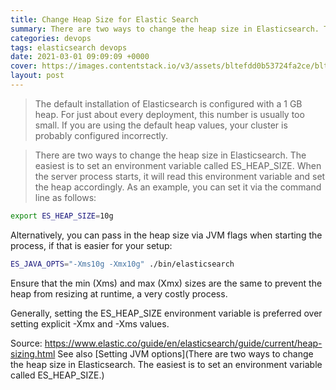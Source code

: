 ```yaml
---
title: Change Heap Size for Elastic Search
summary: There are two ways to change the heap size in Elasticsearch. The easiest is to set an environment variable called ES_HEAP_SIZE.
categories: devops
tags: elasticsearch devops
date: 2021-03-01 09:09:09 +0000
cover: https://images.contentstack.io/v3/assets/bltefdd0b53724fa2ce/blt280217a63b82a734/5bbdaacf63ed239936a7dd56/elastic-logo.svg
layout: post
---
```


> The default installation of Elasticsearch is configured with a 1 GB heap. For just about every deployment, this number is usually too small. If you are using the default heap values, your cluster is probably configured incorrectly.

> There are two ways to change the heap size in Elasticsearch. The easiest is to set an environment variable called ES_HEAP_SIZE. When the server process starts, it will read this environment variable and set the heap accordingly. As an example, you can set it via the command line as follows:

```sh
export ES_HEAP_SIZE=10g
```

Alternatively, you can pass in the heap size via JVM flags when starting the process, if that is easier for your setup:

```sh
ES_JAVA_OPTS="-Xms10g -Xmx10g" ./bin/elasticsearch 
```

Ensure that the min (Xms) and max (Xmx) sizes are the same to prevent the heap from resizing at runtime, a very costly process.

Generally, setting the ES_HEAP_SIZE environment variable is preferred over setting explicit -Xmx and -Xms values.

Source: <https://www.elastic.co/guide/en/elasticsearch/guide/current/heap-sizing.html>
See also [Setting JVM options](There are two ways to change the heap size in Elasticsearch. The easiest is to set an environment variable called ES_HEAP_SIZE.)
